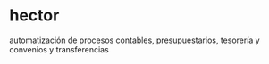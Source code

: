 # hector
automatización de procesos contables, presupuestarios, tesorería y convenios y transferencias
